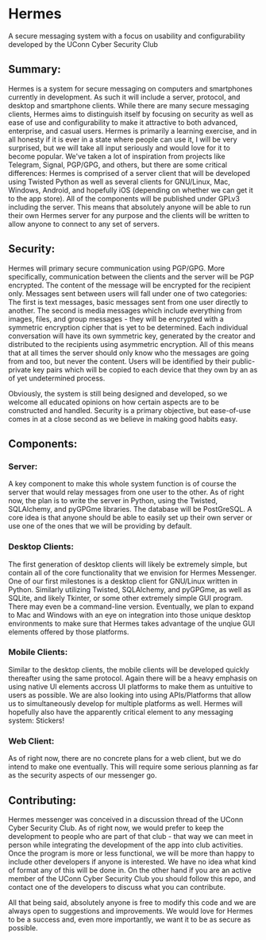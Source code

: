 # Hermes
A secure messaging system with a focus on usability and configurability developed by the UConn Cyber Security Club

## Summary:

Hermes is a system for secure messaging on computers and smartphones currently in development. As such it will include a server, protocol, and desktop and smartphone clients. While there are many secure messaging clients, Hermes aims to distinguish itself by focusing on security as well as ease of use and configurability to make it attractive to both advanced, enterprise, and casual users. Hermes is primarily a learning exercise, and in all honesty if it is ever in a state where people can use it, I will be very surprised, but we will take all input seriously and would love for it to become popular. We've taken a lot of inspiration from projects like Telegram, Signal, PGP/GPG, and others, but there are some critical differences: Hermes is comprised of a server client that will be developed using Twisted Python as well as several clients for GNU/Linux, Mac, Windows, Android, and hopefully iOS (depending on whether we can get it to the app store). All of the components will be published under GPLv3 including the server. This means that absolutely anyone will be able to run their own Hermes server for any purpose and the clients will be written to allow anyone to connect to any set of servers.

## Security:

Hermes will primary secure communication using PGP/GPG. More specifically, communication between the clients and the server will be PGP encrypted. The content of the message will be encrypted for the recipient only. Messages sent between users will fall under one of two categories: The first is text messages, basic messages sent from one user directly to another. The second is media messages which include everything from images, files, and group messages - they will be encrypted with a symmetric encryption cipher that is yet to be determined. Each individual conversation will have its own symmetric key, generated by the creator and distributed to the recipients using asymmetric encryption. All of this means that at all times the server should only know who the messages are going from and too, but never the content. Users will be identified by their public-private key pairs which will be copied to each device that they own by an as of yet undetermined process.

Obviously, the system is still being designed and developed, so we welcome all educated opinions on how certain aspects are to be constructed and handled. Security is a primary objective, but ease-of-use comes in at a close second as we believe in making good habits easy.

## Components:

### Server:

A key component to make this whole system function is of course the server that would relay messages from one user to the other. As of right now, the plan is to write the server in Python, using the Twisted, SQLAlchemy, and pyGPGme libraries. The database will be PostGreSQL. A core idea is that anyone should be able to easily set up their own server or use one of the ones that we will be providing by default.

### Desktop Clients:

The first generation of desktop clients will likely be extremely simple, but contain all of the core functionality that we envision for Hermes Messenger. One of our first milestones is a desktop client for GNU/Linux written in Python. Similarly utilizing Twisted, SQLAlchemy, and pyGPGme, as well as SQLite, and likely Tkinter, or some other extremely simple GUI program. There may even be a command-line version. Eventually, we plan to expand to Mac and Windows with an eye on integration into those unique desktop environments to make sure that Hermes takes advantage of the unqiue GUI elements offered by those platforms.

### Mobile Clients:

Similar to the desktop clients, the mobile clients will be developed quickly thereafter using the same protocol. Again there will be a heavy emphasis on using native UI elements accross UI platforms to make them as untuitive to users as possible. We are also looking into using APIs/Platforms that allow us to simultaneously develop for multiple platforms as well. Hermes will hopefully also have the apparently critical element to any messaging system: Stickers!

### Web Client:

As of right now, there are no concrete plans for a web client, but we do intend to make one eventually. This will require some serious planning as far as the security aspects of our messenger go.

## Contributing:

Hermes messenger was conceived in a discussion thread of the UConn Cyber Security Club. As of right now, we would prefer to keep the development to people who are part of that club - that way we can meet in person while integrating the development of the app into club activities. Once the program is more or less functional, we will be more than happy to include other developers if anyone is interested. We have no idea what kind of format any of this will be done in. On the other hand if you are an active member of the UConn Cyber Security Club you should follow this repo, and contact one of the developers to discuss what you can contribute.

All that being said, absolutely anyone is free to modify this code and we are always open to suggestions and improvements. We would love for Hermes to be a success and, even more importantly, we want it to be as secure as possible.
